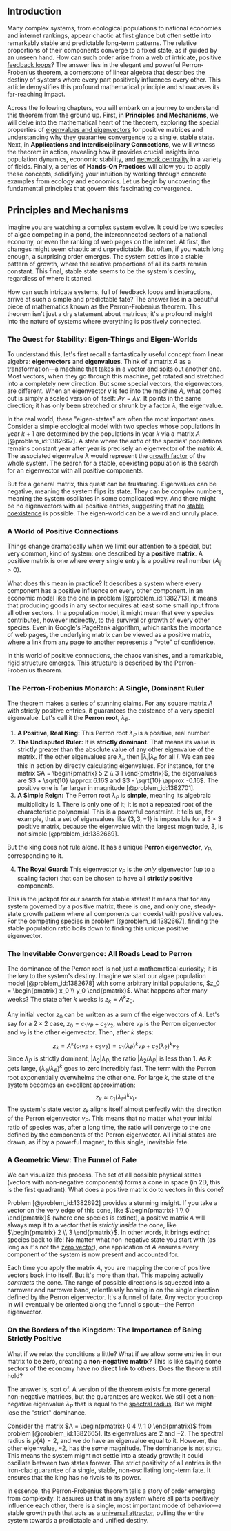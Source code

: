 ## Introduction
Many complex systems, from ecological populations to national economies and internet rankings, appear chaotic at first glance but often settle into remarkably stable and predictable long-term patterns. The relative proportions of their components converge to a fixed state, as if guided by an unseen hand. How can such order arise from a web of intricate, positive [feedback loops](@article_id:264790)? The answer lies in the elegant and powerful Perron-Frobenius theorem, a cornerstone of linear algebra that describes the destiny of systems where every part positively influences every other. This article demystifies this profound mathematical principle and showcases its far-reaching impact.

Across the following chapters, you will embark on a journey to understand this theorem from the ground up. First, in **Principles and Mechanisms**, we will delve into the mathematical heart of the theorem, exploring the special properties of [eigenvalues and eigenvectors](@article_id:138314) for positive matrices and understanding why they guarantee convergence to a single, stable state. Next, in **Applications and Interdisciplinary Connections**, we will witness the theorem in action, revealing how it provides crucial insights into population dynamics, economic stability, and [network centrality](@article_id:268865) in a variety of fields. Finally, a series of **Hands-On Practices** will allow you to apply these concepts, solidifying your intuition by working through concrete examples from ecology and economics. Let us begin by uncovering the fundamental principles that govern this fascinating convergence.

## Principles and Mechanisms

Imagine you are watching a complex system evolve. It could be two species of algae competing in a pond, the interconnected sectors of a national economy, or even the ranking of web pages on the internet. At first, the changes might seem chaotic and unpredictable. But often, if you watch long enough, a surprising order emerges. The system settles into a stable pattern of growth, where the relative proportions of all its parts remain constant. This final, stable state seems to be the system's destiny, regardless of where it started.

How can such intricate systems, full of feedback loops and interactions, arrive at such a simple and predictable fate? The answer lies in a beautiful piece of mathematics known as the Perron-Frobenius theorem. This theorem isn't just a dry statement about matrices; it's a profound insight into the nature of systems where everything is positively connected.

### The Quest for Stability: Eigen-Things and Eigen-Worlds

To understand this, let's first recall a fantastically useful concept from linear algebra: **eigenvectors** and **eigenvalues**. Think of a matrix $A$ as a transformation—a machine that takes in a vector and spits out another one. Most vectors, when they go through this machine, get rotated and stretched into a completely new direction. But some special vectors, the eigenvectors, are different. When an eigenvector $v$ is fed into the machine $A$, what comes out is simply a scaled version of itself: $Av = \lambda v$. It points in the same direction; it has only been stretched or shrunk by a factor $\lambda$, the eigenvalue.

In the real world, these "eigen-states" are often the most important ones. Consider a simple ecological model with two species whose populations in year $k+1$ are determined by the populations in year $k$ via a matrix $A$ [@problem_id:1382667]. A state where the *ratio* of the species' populations remains constant year after year is precisely an eigenvector of the matrix $A$. The associated eigenvalue $\lambda$ would represent the [growth factor](@article_id:634078) of the whole system. The search for a stable, coexisting population is the search for an eigenvector with all positive components.

But for a general matrix, this quest can be frustrating. Eigenvalues can be negative, meaning the system flips its state. They can be complex numbers, meaning the system oscillates in some complicated way. And there might be no eigenvectors with all positive entries, suggesting that no [stable coexistence](@article_id:169680) is possible. The eigen-world can be a weird and unruly place.

### A World of Positive Connections

Things change dramatically when we limit our attention to a special, but very common, kind of system: one described by a **positive matrix**. A positive matrix is one where every single entry is a positive real number ($A_{ij} > 0$).

What does this mean in practice? It describes a system where every component has a positive influence on every other component. In an economic model like the one in problem [@problem_id:1382713], it means that producing goods in any sector requires at least some small input from all other sectors. In a population model, it might mean that every species contributes, however indirectly, to the survival or growth of every other species. Even in Google's PageRank algorithm, which ranks the importance of web pages, the underlying matrix can be viewed as a positive matrix, where a link from any page to another represents a "vote" of confidence.

In this world of positive connections, the chaos vanishes, and a remarkable, rigid structure emerges. This structure is described by the Perron-Frobenius theorem.

### The Perron-Frobenius Monarch: A Single, Dominant Ruler

The theorem makes a series of stunning claims. For any square matrix $A$ with strictly positive entries, it guarantees the existence of a very special eigenvalue. Let's call it the **Perron root**, $\lambda_P$.

1.  **A Positive, Real King:** This Perron root $\lambda_P$ is a positive, real number.
2.  **The Undisputed Ruler:** It is **strictly dominant**. That means its value is strictly greater than the absolute value of any other eigenvalue of the matrix. If the other eigenvalues are $\lambda_i$, then $|\lambda_i|  \lambda_P$ for all $i$. We can see this in action by directly calculating eigenvalues. For instance, for the matrix $A = \begin{pmatrix} 5  2 \\ 3  1 \end{pmatrix}$, the eigenvalues are $3 + \sqrt{10} \approx 6.16$ and $3 - \sqrt{10} \approx -0.16$. The positive one is far larger in magnitude [@problem_id:1382701].
3.  **A Simple Reign:** The Perron root $\lambda_P$ is **simple**, meaning its algebraic multiplicity is 1. There is only one of it; it is not a repeated root of the characteristic polynomial. This is a powerful constraint. It tells us, for example, that a set of eigenvalues like $\{3, 3, -1\}$ is impossible for a $3 \times 3$ positive matrix, because the eigenvalue with the largest magnitude, 3, is not simple [@problem_id:1382669].

But the king does not rule alone. It has a unique **Perron eigenvector**, $v_P$, corresponding to it.

4.  **The Royal Guard:** This eigenvector $v_P$ is the *only* eigenvector (up to a scaling factor) that can be chosen to have all **strictly positive** components.

This is the jackpot for our search for stable states! It means that for any system governed by a positive matrix, there is one, and only one, steady-state growth pattern where all components can coexist with positive values. For the competing species in problem [@problem_id:1382667], finding the stable population ratio boils down to finding this unique positive eigenvector.

### The Inevitable Convergence: All Roads Lead to Perron

The dominance of the Perron root is not just a mathematical curiosity; it is the key to the system's destiny. Imagine we start our algae population model [@problem_id:1382678] with some arbitrary initial populations, $z_0 = \begin{pmatrix} x_0 \\ y_0 \end{pmatrix}$. What happens after many weeks? The state after $k$ weeks is $z_k = A^k z_0$.

Any initial vector $z_0$ can be written as a sum of the eigenvectors of $A$. Let's say for a $2 \times 2$ case, $z_0 = c_1 v_P + c_2 v_2$, where $v_P$ is the Perron eigenvector and $v_2$ is the other eigenvector. Then, after $k$ steps:
$$ z_k = A^k(c_1 v_P + c_2 v_2) = c_1 (\lambda_P)^k v_P + c_2 (\lambda_2)^k v_2 $$
Since $\lambda_P$ is strictly dominant, $|\lambda_2|  \lambda_P$, the ratio $|\lambda_2 / \lambda_P|$ is less than 1. As $k$ gets large, $(\lambda_2 / \lambda_P)^k$ goes to zero incredibly fast. The term with the Perron root exponentially overwhelms the other one. For large $k$, the state of the system becomes an excellent approximation:
$$ z_k \approx c_1 (\lambda_P)^k v_P $$
The system's [state vector](@article_id:154113) $z_k$ aligns itself almost perfectly with the direction of the Perron eigenvector $v_P$. This means that no matter what your initial ratio of species was, after a long time, the ratio will converge to the one defined by the components of the Perron eigenvector. All initial states are drawn, as if by a powerful magnet, to this single, inevitable fate.

### A Geometric View: The Funnel of Fate

We can visualize this process. The set of all possible physical states (vectors with non-negative components) forms a cone in space (in 2D, this is the first quadrant). What does a positive matrix do to vectors in this cone?

Problem [@problem_id:1382692] provides a stunning insight. If you take a vector on the very edge of this cone, like $\begin{pmatrix} 1 \\ 0 \end{pmatrix}$ (where one species is extinct), a positive matrix $A$ will always map it to a vector that is *strictly inside* the cone, like $\begin{pmatrix} 2 \\ 3 \end{pmatrix}$. In other words, it brings extinct species back to life! No matter what non-negative state you start with (as long as it's not the [zero vector](@article_id:155695)), one application of $A$ ensures every component of the system is now present and accounted for.

Each time you apply the matrix $A$, you are mapping the cone of positive vectors back into itself. But it's more than that. This mapping actually *contracts* the cone. The range of possible directions is squeezed into a narrower and narrower band, relentlessly homing in on the single direction defined by the Perron eigenvector. It's a funnel of fate. Any vector you drop in will eventually be oriented along the funnel's spout—the Perron eigenvector.

### On the Borders of the Kingdom: The Importance of Being Strictly Positive

What if we relax the conditions a little? What if we allow some entries in our matrix to be zero, creating a **non-negative matrix**? This is like saying some sectors of the economy have no direct link to others. Does the theorem still hold?

The answer is, sort of. A version of the theorem exists for more general non-negative matrices, but the guarantees are weaker. We still get a non-negative eigenvalue $\lambda_P$ that is equal to the [spectral radius](@article_id:138490). But we might lose the "strict" dominance.

Consider the matrix $A = \begin{pmatrix} 0  4 \\ 1  0 \end{pmatrix}$ from problem [@problem_id:1382665]. Its eigenvalues are $2$ and $-2$. The spectral radius is $\rho(A) = 2$, and we do have an eigenvalue equal to it. However, the other eigenvalue, $-2$, has the *same* magnitude. The dominance is not strict. This means the system might not settle into a steady growth; it could oscillate between two states forever. The strict positivity of all entries is the iron-clad guarantee of a single, stable, non-oscillating long-term fate. It ensures that the king has no rivals to its power.

In essence, the Perron-Frobenius theorem tells a story of order emerging from complexity. It assures us that in any system where all parts positively influence each other, there is a single, most important mode of behavior—a stable growth path that acts as a [universal attractor](@article_id:274329), pulling the entire system towards a predictable and unified destiny.